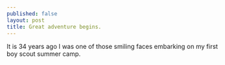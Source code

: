 ```yaml
---
published: false
layout: post
title: Great adventure begins.
---
```

It is 34 years ago I was one of those smiling faces embarking on my first boy scout summer camp.